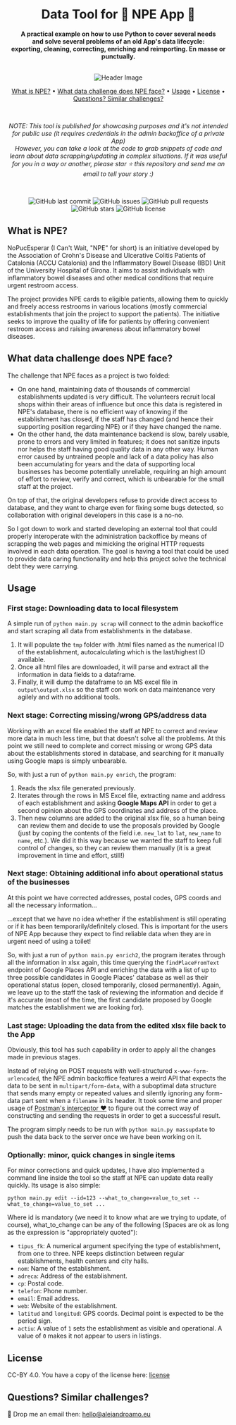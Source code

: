 <div style="text-align: center" align="center">
    <h1>Data Tool for 🚽 NPE App 🚽 </h1>
    <p>
        <strong>A practical example on how to use Python to cover several needs<br>
and solve several problems of an old App's data lifecycle:
<br>exporting, cleaning, correcting, enriching and reimporting. En masse or punctually.
</strong>
    </p>
    <br>
    <img src="https://www.nopuedoesperar.es/upload/apartat/esp.jpg" alt="Header Image">
    <br>
    <p style="text-align: center">
        <a href="#what-is-npe">What is NPE?</a> •
        <a href="#what-data-challenge-does-npe-face">What data challenge does NPE face?</a> •
        <a href="#usage">Usage</a> •
        <a href="#license">License</a> •
        <a href="#questions-similar-challenges">Questions? Similar challenges?</a>
    </p>
    <br>
    <p>
        <em>NOTE: This tool is published for showcasing purposes and it's not intended for public use (it requires credentials in the admin backoffice of a private App)<br>
        However, you can take a look at the code to grab snippets of code and learn about data scrapping/updating in complex situations. If it was useful for you in a way or another, please star ⭐️ this repository and send me an email to tell your story :)</em>
    </p>
    <br>
    <p style="text-align: center">
        <img alt="GitHub last commit" src="https://img.shields.io/github/last-commit/your-username/your-repository?style=flat-square">
        <img alt="GitHub issues" src="https://img.shields.io/github/issues/your-username/your-repository?style=flat-square">
        <img alt="GitHub pull requests" src="https://img.shields.io/github/issues-pr/your-username/your-repository?style=flat-square">
        <img alt="GitHub stars" src="https://img.shields.io/github/stars/your-username/your-repository?style=flat-square">
        <img alt="GitHub license" src="https://img.shields.io/github/license/your-username/your-repository?style=flat-square">
    </p>
</div>


## What is NPE? 

NoPucEsperar (I Can't Wait, "NPE" for short) is an initiative developed by the Association of Crohn's Disease and Ulcerative Colitis Patients of Catalonia (ACCU Catalonia) and the Inflammatory Bowel Disease (IBD) Unit of the University Hospital of Girona. It aims to assist individuals with inflammatory bowel diseases and other medical conditions that require urgent restroom access.

The project provides NPE cards to eligible patients, allowing them to quickly and freely access restrooms in various locations (mostly commercial establishments that join the project to support the patients). 
The initiative seeks to improve the quality of life for patients by offering convenient restroom access and raising awareness about inflammatory bowel diseases.

## What data challenge does NPE face?

The challenge that NPE faces as a project is two folded:
- On one hand, maintaining data of thousands of commercial establishments updated is very difficult. The volunteers recruit local shops within their areas of influence but once this data is registered in NPE's database, there is no efficient way of knowing if the establishment has closed, if the staff has changed (and hence their supporting position regarding NPE) or if they have changed the name.
- On the other hand, the data maintenance backend is slow, barely usable, prone to errors and very limited in features; it does not sanitize inputs nor helps the staff having good quality data in any other way. Human error caused by untrained people and lack of a data policy has also been accumulating for years and the data of supporting local businesses has become potentially unreliable, requiring an high amount of effort to review, verify and correct, which is unbearable for the small staff at the project. 

On top of that, the original developers refuse to provide direct access to database, and they want to charge even for fixing some bugs detected, so collaboration with original developers in this case is a no-no.

So I got down to work and started developing an external tool that could properly interoperate with the administration backoffice by means of scrapping the web pages and mimicking the original HTTP requests involved in each data operation.
The goal is having a tool that could be used to provide data caring functionality and help this project solve the technical debt they were carrying.

## Usage
### First stage: Downloading data to local filesystem
A simple run of `python main.py scrap` will connect to the admin backoffice and start scraping all data from establishments in the database.
1. It will populate the `tmp` folder with .html files named as the numerical ID of the establishment, autocalculating which is the last/highest ID available.
2. Once all html files are downloaded, it will parse and extract all the information in data fields to a dataframe.
3. Finally, it will dump the dataframe to an MS excel file in `output\output.xlsx` so the staff con work on data maintenance very agilely and with no additional tools.

### Next stage: Correcting missing/wrong GPS/address data
Working with an excel file enabled the staff at NPE to correct and review more data in much less time, but that doesn't solve all the problems. At this point we still need to complete and correct missing or wrong GPS data about the establishments stored in database, and searching for it manually using Google maps is simply unbearable.

So, with just a run of `python main.py enrich`, the program:

1. Reads the xlsx file generated previously.
2. Iterates through the rows in MS Excel file, extracting name and address of each establishment and asking **Google Maps API** in order to get a second opinion about the GPS coordinates and address of the place.
3. Then new columns are added to the original xlsx file, so a human being can review them and decide to use the proposals provided by Google (just by coping the contents of the field i.e. `new_lat` to `lat`, `new_name` to `name`, etc.). We did it this way because we wanted the staff to keep full control of changes, so they can review them manually (it is a great improvement in time and effort, still!)

### Next stage: Obtaining additional info about operational status of the businesses

At this point we have corrected addresses, postal codes, GPS coords and all the necessary information... 

...except that we have no idea whether if the establishment is still operating or if it has been temporarily/definitely closed. This is important for the users of NPE App because they expect to find reliable data when they are in urgent need of using a toilet!

So, with just a run of `python main.py enrich2`, the program iterates through all the information in xlsx again, this time querying the `findPlaceFromText` endpoint of Google Places API and enriching the data with a list of up to three possible candidates in Google Places' database as well as their operational status (open, closed temporarily, closed permanently). Again, we leave up to the staff the task of reviewing the information and decide if it's accurate (most of the time, the first candidate proposed by Google matches the establishment we are looking for).

### Last stage: Uploading the data from the edited xlsx file back to the App

Obviously, this tool has such capability in order to apply all the changes made in previous stages. 

Instead of relying on POST requests with well-structured `x-www-form-urlencoded`, the NPE admin backoffice features a weird API that expects the data to be sent in `multipart/form-data`, with a suboptimal data structure that sends many empty or repeated values and silently ignoring any form-data part sent when a `filename` in its header. It took some time and proper usage of [Postman's interceptor ❤️](https://chrome.google.com/webstore/detail/postman-interceptor/aicmkgpgakddgnaphhhpliifpcfhicfo) to figure out the correct way of constructing and sending the requests in order to get a successful result.

The program simply needs to be run with `python main.py massupdate` to push the data back to the server once we have been working on it.

### Optionally: minor, quick changes in single items

For minor corrections and quick updates, I have also implemented a command line inside the tool so the staff at NPE can update data really quickly. Its usage is also simple:


`python main.py edit --id=123 --what_to_change=value_to_set --what_to_change=value_to_set ...`

Where id is mandatory (we need it to know what are we trying to update, of course), what_to_change can be any of the following (Spaces are ok as long as the expression is "appropriately quoted"):

- `tipus_fk`: A numerical argument specifying the type of establishment, from one to three. NPE keeps distinction between regular establishments, health centers and city halls.
- `nom`: Name of the establishment.
- `adreca`: Address of the establishment.
- `cp`: Postal code.
- `telefon`: Phone number.
- `email`: Email address.
- `web`: Website of the establishment.
- `latitud` and `longitud`: GPS coords. Decimal point is expected to be the period sign.
- `actiu`: A value of `1` sets the establishment as visible and operational. A value of `0` makes it not appear to users in listings.

## License
CC-BY 4.0. You have a copy of the license here: [license](license)

## Questions? Similar challenges?
📧 Drop me an email then: [hello@alejandroamo.eu](mailto:hello@alejandroamo.eu)
